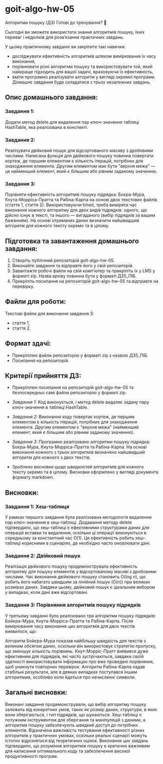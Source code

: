 # goit-algo-hw-05

Алгоритми пошуку (ДЗ)
Готові до тренування? 🤩

Сьогодні ви зможете використати знання алгоритмів пошуку, їхніх переваг і недоліків для розв’язання практичних завдань.

У цьому практичному завданні ви закріпите такі навички:

- досліджувати ефективність алгоритмів шляхом вимірювання їх часу виконання,
- порівнювати різні алгоритми пошуку та використовувати той, який найкраще підходить для вашої задачі, враховуючи їх ефективність,
- вміти програмно реалізувати алгоритм у вигляді окремої програми.
Домашнє завдання буде складатися з трьох незалежних завдань.

## Опис домашнього завдання: ## 

### Завдання 1: ###
Додати метод delete для видалення пар ключ-значення таблиці HashTable, яка реалізована в конспекті.

### Завдання 2: ###
Реалізувати двійковий пошук для відсортованого масиву з дробовими числами. Написана функція для двійкового пошуку повинна повертати кортеж, де першим елементом є кількість ітерацій, потрібних для знаходження елемента. Другим елементом має бути "верхня межа" — це найменший елемент, який є більшим або рівним заданому значенню.

### Завдання 3: ###
Порівняти ефективність алгоритмів пошуку підрядка: Боєра-Мура, Кнута-Морріса-Пратта та Рабіна-Карпа на основі двох текстових файлів (стаття 1, стаття 2). Використовуючи timeit, треба виміряти час виконання кожного алгоритму для двох видів підрядків: одного, що дійсно існує в тексті, та іншого — вигаданого (вибір підрядків за вашим бажанням). На основі отриманих даних визначити найшвидший алгоритм для кожного тексту окремо та в цілому.

## Підготовка та завантаження домашнього завдання: ##
1. Створіть публічний репозиторій goit-algo-hw-05.
2. Виконайте завдання та відправте його у свій репозиторій.
3. Завантажте робочі файли на свій комп’ютер та прикріпіть їх у LMS у форматі zip. Назва архіву повинна бути у форматі ДЗ5_ПІБ.
4. Прикріпіть посилання на репозиторій goit-algo-hw-05 та відправте на перевірку.

## Файли для роботи: ## 
Текстові файли для виконання завдання 3:
- стаття 1,
- стаття 2.

## Формат здачі: ## 
- Прикріплені файли репозиторію у форматі zip з назвою ДЗ5_ПІБ.
- Посилання на репозиторій.

## Критерії прийняття ДЗ: ## 
- Прикріплені посилання на репозиторій goit-algo-hw-05 та безпосередньо самі файли репозиторію у форматі zip.

- *Завдання 1:*
Код виконується, і метод delete видаляє задану пару ключ-значення в таблиці HashTable.

- *Завдання 2:*
Виконання коду повертає кортеж, де першим елементом є кількість ітерацій, потрібних для знаходження елемента. Другим елементом є "верхня межа" (найменший елемент, який є більшим або рівним заданому значенню).

- *Завдання 3:*
Програмно реалізовано алгоритми пошуку підрядка: Боєра-Мура, Кнута-Морріса-Пратта та Рабіна-Карпа.
На основі виконання кожного з трьох алгоритмів визначено найшвидший алгоритм для кожного з двох текстів.

- Зроблено висновки щодо швидкостей алгоритмів для кожного тексту окремо та в цілому. Висновки оформлено у вигляді документа формату markdown.

## Висновки: ## 

### Завдання 1: Хеш-таблиця ###
У рамках першого завдання була реалізована методологія видалення пар ключ-значення в хеш-таблиці. Додавання методу delete підтвердило, що хеш-таблиці є ефективними структурами даних для операцій вставки та видалення, оскільки ці операції виконуються в середньому за константний час O(1). Ця ефективність робить хеш-таблиці корисними в сценаріях, де необхідно часто оновлювати дані.

### Завдання 2: Двійковий пошук ###
Реалізація двійкового пошуку продемонструвала ефективність алгоритму для пошуку елементів у відсортованому масиві з дробовими числами. Час виконання двійкового пошуку становить O(log n), що робить його набагато швидшим за лінійний пошук (O(n)) при великих розмірах даних. Завдяки цьому, двійковий пошук є ідеальним вибором у випадках, коли дані вже відсортовані.

### Завдання 3: Порівняння алгоритмів пошуку підрядків ###
У третьому завданні було реалізовано три алгоритми пошуку підрядків: Бойєра-Мура, Кнута-Морріса-Пратта та Рабіна-Карпа. Після вимірювання часу виконання цих алгоритмів для двох текстів виявилося, що:

Алгоритм Бойєра-Мура показав найбільшу швидкість для текстів з великим обсягом даних, оскільки він використовує стратегію пропуску, що зменшує кількість порівнянь.
Кнут-Морріс-Пратт виявився дуже ефективним для підрядків, які часто зустрічаються, завдяки своїй здатності використовувати інформацію про вже проведені порівняння, щоб уникнути повторних перевірок.
Алгоритм Рабіна-Карпа надав стабільні результати, але в деяких випадках поступався іншим алгоритмам, особливо коли йдеться про нечисленні символи.

## Загальні висновки: ##
Виконані завдання продемонстрували, що вибір алгоритму пошуку залежить від конкретних умов, таких як розмір даних, структури, в яких вони зберігаються, і тип підрядків, що шукаються. Хеш-таблиці є потужним інструментом для зберігання та маніпуляцій з даними, а алгоритми пошуку забезпечують швидкий доступ до потрібних елементів.
Відзначена важливість тестування ефективності різних алгоритмів у практичних умовах, оскільки реальні сценарії можуть істотно відрізнятися від теоретичних оцінок. Виконання цих завдань підтвердило, що розуміння алгоритмів пошуку є критично важливим для написання оптимального коду та забезпечення високої продуктивності програм.

